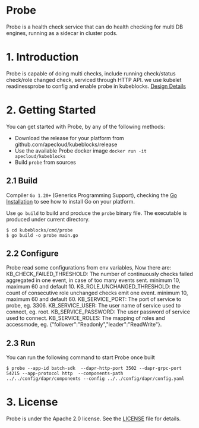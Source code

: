 <h1>Probe</h1>

Probe is a health check service that can do health checking for multi DB engines, running as a sidecar in cluster pods.


# 1. Introduction

Probe is capable of doing multi checks, include running check/status check/role changed check, serviced through HTTP API. we use kubelet readinessprobe to config and enable probe in kubeblocks. [Design Details](https://infracreate.feishu.cn/wiki/wikcndch7lMZJneMnRqaTvhQpwb)


# 2. Getting Started

You can get started with Probe, by any of the following methods:
* Download the release for your platform from github.com/apecloud/kubeblocks/release
* Use the available Probe docker image `docker run -it apecloud/kubeblocks`
* Build `probe` from sources

## 2.1 Build

Compiler `Go 1.20+` (Generics Programming Support), checking the [Go Installation](https://go.dev/doc/install) to see how to install Go on your platform.

Use `go build` to build and produce the `probe` binary file. The executable is produced under current directory.

```shell
$ cd kubeblocks/cmd/probe
$ go build -o probe main.go
```
## 2.2 Configure

Probe read some configurations from env variables, Now there are:
KB_CHECK_FAILED_THRESHOLD: The number of continuously checks failed aggregated in one event, in case of too many events sent. minimum 10, maximum 60 and default 10.
KB_ROLE_UNCHANGED_THRESHOLD: the count of consecutive role unchanged checks emit one event. minimum 10, maximum 60 and default 60.
KB_SERVICE_PORT: The port of service to probe, eg. 3306.
KB_SERVICE_USER: The user name of service used to connect, eg. root.
KB_SERVICE_PASSWORD: The user password of service used to connect.
KB_SERVICE_ROLES: The mapping of roles and accessmode, eg. {"follower":"Readonly","leader":"ReadWrite"}.

## 2.3 Run

You can run the following command to start Probe once built

```shell
$ probe --app-id batch-sdk  --dapr-http-port 3502 --dapr-grpc-port 54215 --app-protocol http  --components-path ../../config/dapr/components --config ../../config/dapr/config.yaml
```


# 3. License

Probe is under the Apache 2.0 license. See the [LICENSE](../../LICENSE) file for details.
